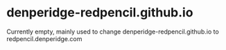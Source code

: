 # denperidge-redpencil.github.io
Currently empty, mainly used to change denperidge-redpencil.github.io to redpencil.denperidge.com
